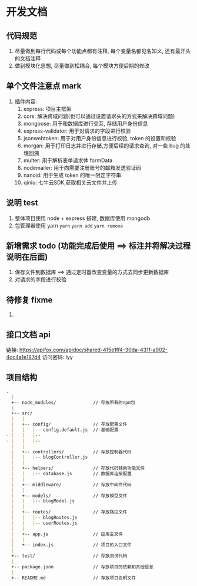 # 开发文档

## 代码规范
1. 尽量做到每行代码或每个功能点都有注释, 每个变量名都见名知义, 还有最开头的文档注释
2. 做到模块化思想, 尽量做到松耦合, 每个模块方便后期的修改



## 单个文件注意点 mark
1. 插件内容:
   1. express: 项目主框架
   2. cors: 解决跨域问题(也可以通过设置请求头的方式来解决跨域问题)
   3. mongoose: 用于和数据库进行交互, 存储用户身份信息
   4. express-validator: 用于对请求的字段进行校验
   5. jsonwebtoken: 用于对用户身份信息进行校验, token 的设置和校验
   6. morgan: 用于打印日志并进行存储,方便后续的请求查询, 对一些 bug 的处理回溯
   7. multer: 用于解析表单请求体 formData
   8. nodemailer: 用于向需要注册账号的邮箱发送验证码
   9. nanoid: 用于生成 token 的唯一限定字符串
   10. qiniu: 七牛云SDK,获取相关云文件并上传


## 说明 test
1. 整体项目使用 node + express 搭建, 数据库使用 mongodb
2. 包管理器使用 yarn `yarn` `yarn add` `yarn remove`


## 新增需求 todo (功能完成后使用 ==> 标注并将解决过程说明在后面)
1. 保存文件到数据库 ==> 通过定时器改变变量的方式去同步更新数据库
2. 对请求的字段进行校验


## 待修复 fixme
1. 


## 接口文档 api
链接: https://apifox.com/apidoc/shared-415e1ff4-30da-431f-a902-4cc4a1e187d4  访问密码: lyy


## 项目结构
```markdown
.
  |
  +-- node_modules/              // 存放所有的npm包
  |
  +-- src/
  |   |
  |   +-- config/                // 存放配置文件
  |   |   |-- config.default.js  // 基础配置
- |   |   |-- 
- |   |   |-- 
  |   |
  |   +-- controllers/           // 存放控制器代码
  |   |   |-- blogController.js
  |   |   
  |   +-- helpers/               // 存放代码辅助功能文件
  |   |   |-- database.js        // 数据库连接配置
  |   |
  |   +-- middleware/            // 存放中间件代码
  |   |
  |   +-- models/                // 存放模型文件
  |   |   |-- blogModel.js
  |   |
  |   +-- routes/                // 存放路由文件
  |   |   |-- blogRoutes.js
  |   |   |-- userRoutes.js
  |   |
  |   +-- app.js                 // 应用主文件
  |   |
  |   +-- index.js               // 项目的入口文件
  |
  +-- test/                      // 存放测试代码
  |
  +-- package.json               // 存放项目的依赖和其他信息
  |
  +-- README.md                  // 存放项目说明文件
```